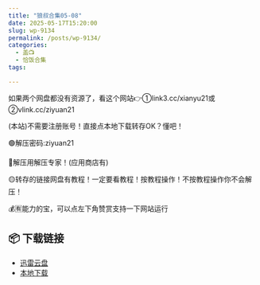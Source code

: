 ```yaml
---
title: "狼叔合集05-08"
date: 2025-05-17T15:20:00
slug: wp-9134
permalink: /posts/wp-9134/
categories:
  - 盖📺
  - 恰饭合集
tags:

---
```


如果两个网盘都没有资源了，看这个网站👉①link3.cc/xianyu21或②vlink.cc/ziyuan21

(本站)不需要注册账号！直接点本地下载转存OK？懂吧！

🟢解压密码:ziyuan21

🔵解压用解压专家！(应用商店有)

🟡转存的链接网盘有教程！一定要看教程！按教程操作！不按教程操作你不会解压！

💰🈶能力的宝，可以点左下角赞赏支持一下网站运行

## 📦 下载链接
- [迅雷云盘](https://blziyuan21.com/pay-download/9134?key=9e3938dc4a&down_id=0)
- [本地下载](https://blziyuan21.com/pay-download/9134?key=9e3938dc4a&down_id=1)

